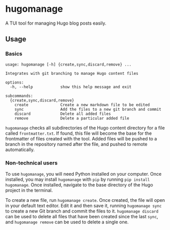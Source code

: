 # hugomanage

A TUI tool for managing Hugo blog posts easily. 

## Usage

### Basics

```
usage: hugomanage [-h] {create,sync,discard,remove} ...

Integrates with git branching to manage Hugo content files

options:
  -h, --help            show this help message and exit

subcommands:
  {create,sync,discard,remove}
    create              Create a new markdown file to be edited
    sync                Add the files to a new git branch and commit
    discard             Delete all added files
    remove              Delete a particular added file
```

`hugomanage` checks all subdirectories of the Hugo content directory for a file called `frontmatter.txt`. If found, this file will become the base for the frontmatter of files created with the tool. Added files will be pushed to a branch in the repository named after the file, and pushed to remote automatically.

### Non-technical users

To use `hugomanage`, you will need Python installed on your computer. Once installed, you may install `hugomanage` with `pip` by running `pip install hugomanage`. Once installed, navigate to the base directory of the Hugo project in the terminal.

To create a new file, run `hugomanage create`. Once created, the file will open in your default text editor. Edit it and then save it, running `hugomanage sync` to create a new Git branch and commit the files to it. `hugomanage discard` can be used to delete all files that have been created since the last `sync`, and `hugomanage remove` can be used to delete a single one.


